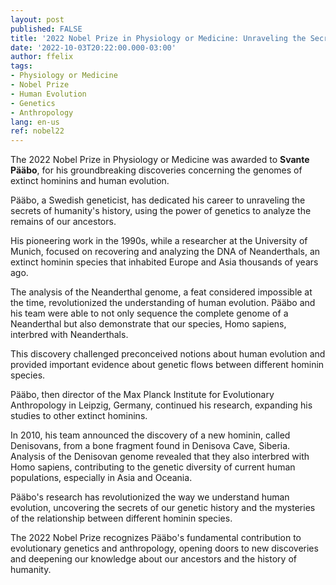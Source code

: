 ```yaml
---
layout: post
published: FALSE
title: '2022 Nobel Prize in Physiology or Medicine: Unraveling the Secrets of Human Evolution'
date: '2022-10-03T20:22:00.000-03:00'
author: ffelix
tags:
- Physiology or Medicine
- Nobel Prize
- Human Evolution
- Genetics
- Anthropology
lang: en-us
ref: nobel22
---
```


The 2022 Nobel Prize in Physiology or Medicine was awarded to **Svante Pääbo**, for his groundbreaking discoveries concerning the genomes of extinct hominins and human evolution. 
  <!--more-->

Pääbo, a Swedish geneticist, has dedicated his career to unraveling the secrets of humanity's history, using the power of genetics to analyze the remains of our ancestors.

His pioneering work in the 1990s, while a researcher at the University of Munich, focused on recovering and analyzing the DNA of Neanderthals, an extinct hominin species that inhabited Europe and Asia thousands of years ago.

The analysis of the Neanderthal genome, a feat considered impossible at the time, revolutionized the understanding of human evolution. Pääbo and his team were able to not only sequence the complete genome of a Neanderthal but also demonstrate that our species, Homo sapiens, interbred with Neanderthals. 

This discovery challenged preconceived notions about human evolution and provided important evidence about genetic flows between different hominin species.

Pääbo, then director of the Max Planck Institute for Evolutionary Anthropology in Leipzig, Germany, continued his research, expanding his studies to other extinct hominins.

In 2010, his team announced the discovery of a new hominin, called Denisovans, from a bone fragment found in Denisova Cave, Siberia. Analysis of the Denisovan genome revealed that they also interbred with Homo sapiens, contributing to the genetic diversity of current human populations, especially in Asia and Oceania.

Pääbo's research has revolutionized the way we understand human evolution, uncovering the secrets of our genetic history and the mysteries of the relationship between different hominin species.

The 2022 Nobel Prize recognizes Pääbo's fundamental contribution to evolutionary genetics and anthropology, opening doors to new discoveries and deepening our knowledge about our ancestors and the history of humanity. 
